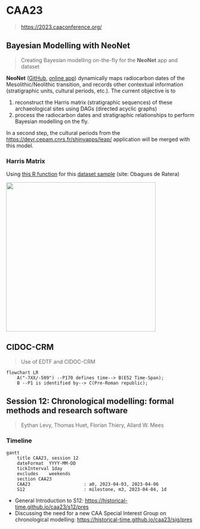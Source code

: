 # CAA23
> https://2023.caaconference.org/

## Bayesian Modelling with NeoNet
> Creating Bayesian modelling on-the-fly for the **NeoNet** app and dataset

**NeoNet** ([GitHub](https://github.com/zoometh/neonet), [online app](http://shinyserver.cfs.unipi.it:3838/C14/)) dynamically maps radiocarbon dates of the Mesolithic/Neolithic transition, and records other contextual information (stratigraphic units, cultural periods, etc.). The current objective is to

1. reconstruct the Harris matrix (stratigraphic sequences) of these archaeological sites using DAGs (directed acyclic graphs)
2. process the radiocarbon dates and stratigraphic relationships to perform Bayesian modelling on the fly.

In a second step, the cultural periods from the https://devr.cepam.cnrs.fr/shinyapps/leap/ application will be merged with this model.

### Harris Matrix

Using [this R function](https://github.com/historical-time/caa23/blob/main/neonet/stratigraphy-neonet.R) for this [dataset sample](https://github.com/historical-time/data-samples/blob/main/neonet/TEST_2.tsv) (site: Obagues de Ratera)

<img src="https://github.com/historical-time/caa23/blob/main/neonet/Obagues%20de%20Ratera.jpg" width="400">

## CIDOC-CRM
> Use of EDTF and CIDOC-CRM

```mermaid
flowchart LR
    A("-7XX/-509") --P170 defines time--> B(E52 Time-Span);
    B --P1 is identified by--> C(Pre-Roman republic);
```

## Session 12: Chronological modelling: formal methods and research software
> Eythan Levy, Thomas Huet, Florian Thiery, Allard W. Mees

### Timeline 

```mermaid
gantt
    title CAA23, session 12
    dateFormat  YYYY-MM-DD
    tickInterval 1day
    excludes    weekends
    section CAA23
    CAA23                    : a0, 2023-04-03, 2023-04-06
    S12                      : milestone, m3, 2023-04-04, 1d
```

* General Introduction to S12: https://historical-time.github.io/caa23/s12/pres
* Discussing the need for a new CAA Special Interest Group on chronological modelling: https://historical-time.github.io/caa23/sig/pres
